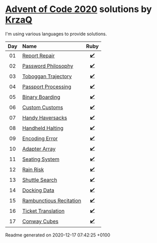 [Advent of Code 2020](https://adventofcode.com) solutions by [KrzaQ][kq]
========================

I'm using various languages to provide solutions.

| Day | Name | Ruby |
|:---:|:---|:---:|
| 01 | [Report Repair][day01] | [:heavy_check_mark:](solutions/day01/main.rb) |
| 02 | [Password Philosophy][day02] | [:heavy_check_mark:](solutions/day02/main.rb) |
| 03 | [Toboggan Trajectory][day03] | [:heavy_check_mark:](solutions/day03/main.rb) |
| 04 | [Passport Processing][day04] | [:heavy_check_mark:](solutions/day04/main.rb) |
| 05 | [Binary Boarding][day05] | [:heavy_check_mark:](solutions/day05/main.rb) |
| 06 | [Custom Customs][day06] | [:heavy_check_mark:](solutions/day06/main.rb) |
| 07 | [Handy Haversacks][day07] | [:heavy_check_mark:](solutions/day07/main.rb) |
| 08 | [Handheld Halting][day08] | [:heavy_check_mark:](solutions/day08/main.rb) |
| 09 | [Encoding Error][day09] | [:heavy_check_mark:](solutions/day09/main.rb) |
| 10 | [Adapter Array][day10] | [:heavy_check_mark:](solutions/day10/main.rb) |
| 11 | [Seating System][day11] | [:heavy_check_mark:](solutions/day11/main.rb) |
| 12 | [Rain Risk][day12] | [:heavy_check_mark:](solutions/day12/main.rb) |
| 13 | [Shuttle Search][day13] | [:heavy_check_mark:](solutions/day13/main.rb) |
| 14 | [Docking Data][day14] | [:heavy_check_mark:](solutions/day14/main.rb) |
| 15 | [Rambunctious Recitation][day15] | [:heavy_check_mark:](solutions/day15/main.rb) |
| 16 | [Ticket Translation][day16] | [:heavy_check_mark:](solutions/day16/main.rb) |
| 17 | [Conway Cubes][day17] | [:heavy_check_mark:](solutions/day17/main.rb) |

[day01]: https://adventofcode.com/2020/day/1
[day02]: https://adventofcode.com/2020/day/2
[day03]: https://adventofcode.com/2020/day/3
[day04]: https://adventofcode.com/2020/day/4
[day05]: https://adventofcode.com/2020/day/5
[day06]: https://adventofcode.com/2020/day/6
[day07]: https://adventofcode.com/2020/day/7
[day08]: https://adventofcode.com/2020/day/8
[day09]: https://adventofcode.com/2020/day/9
[day10]: https://adventofcode.com/2020/day/10
[day11]: https://adventofcode.com/2020/day/11
[day12]: https://adventofcode.com/2020/day/12
[day13]: https://adventofcode.com/2020/day/13
[day14]: https://adventofcode.com/2020/day/14
[day15]: https://adventofcode.com/2020/day/15
[day16]: https://adventofcode.com/2020/day/16
[day17]: https://adventofcode.com/2020/day/17

[kq]: https://dev.krzaq.cc

Readme generated on 2020-12-17 07:42:25 +0100
